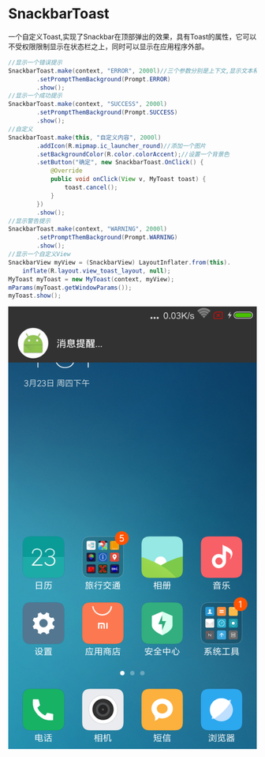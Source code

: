 # SnackbarToast
一个自定义Toast,实现了Snackbar在顶部弹出的效果，具有Toast的属性，它可以不受权限限制显示在状态栏之上，同时可以显示在应用程序外部。<br>
```java
//显示一个错误提示
SnackbarToast.make(context, "ERROR", 2000l)//三个参数分别是上下文,显示文本和显示时间
        .setPromptThemBackground(Prompt.ERROR)
        .show();
//显示一个成功提示
SnackbarToast.make(context, "SUCCESS", 2000l)
        .setPromptThemBackground(Prompt.SUCCESS)
        .show();
//自定义
SnackbarToast.make(this, "自定义内容", 2000l)
        .addIcon(R.mipmap.ic_launcher_round)//添加一个图片
        .setBackgroundColor(R.color.colorAccent);//设置一个背景色
        .setButton("确定", new SnackbarToast.OnClick() {
            @Override
            public void onClick(View v, MyToast toast) {
                toast.cancel();
            }
        })
        .show();
//显示警告提示
SnackbarToast.make(context, "WARNING", 2000l)
        .setPromptThemBackground(Prompt.WARNING)
        .show();
//显示一个自定义View
SnackbarView myView = (SnackbarView) LayoutInflater.from(this).
    inflate(R.layout.view_toast_layout, null);
MyToast myToast = new MyToast(context, myView);
mParams(myToast.getWindowParams());
myToast.show();
```
![](https://github.com/ShenHaiyi/SnackbarToast/blob/master/screenshot.png)
